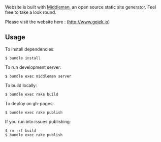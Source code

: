Website is built with [Middleman](http://www.middlemanapp.com), an open source static site generator.
Feel free to take a look round.

Please visit the website here : (http://www.gojek.io)

## Usage

To install dependencies: 

```
$ bundle install
```
To run development server:

```
$ bundle exec middleman server
```

To build locally:
```
$ bundle exec rake build
```

To deploy on gh-pages:
```
$ bundle exec rake publish
```

If you run into issues publishing:
```
$ rm -rf build
$ bundle exec rake publish
```
